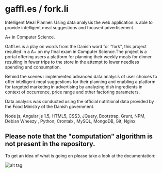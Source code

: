 # gaffl.es / fork.li

Intelligent Meal Planner.
Using data analysis the web application is able to provide intelligent meal suggestions and focused advertisement.

A+ in Computer Science.


Gaffl.es is a play on words from the Danish word for "fork", this project resulted in a A+ on my final exam in Computer Science.The project is a portal offering users a platform for planning their weekly meals for dinner resulting in fewer trips to the store in the attempt to lower needless spending and consumption.

Behind the scenes i implemented advanced data analysis of user choices to offer intelligent meal suggestions for their planning and enabling a platform for targeted marketing in advertising by analyzing dish ingredients in context of occurrence, price range and other factoring parameters. 

Data analysis was conducted using the official nutritional data provided by the Food Ministry of the Danish government. 

Node js, Angular js 1.5, HTML5, CSS3, JQuery, Bootstrap, Grunt, NPM, Debian Wheezy , Python, Crontab , MySQL, MongoDB, Git, Nginx

## Please note that the "computation" algorithm is not present in the repository. 
To get an idea of what is going on please take a look at the documentation:

![alt tag](https://github.com/null4bl3/Gaffl.es/raw/master/COMPUTATION_V_4.png)

